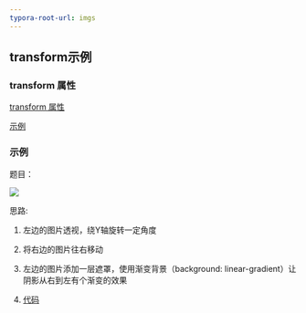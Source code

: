 ```yaml
---
typora-root-url: imgs
---
```


## transform示例

### transform 属性

[transform 属性](https://wiki.dm-ai.cn/display/~caizeping/transform)

[示例](./transform.html)



### 示例

题目：

![](/3.png)

思路:

1. 左边的图片透视，绕Y轴旋转一定角度

2. 将右边的图片往右移动

3. 左边的图片添加一层遮罩，使用渐变背景（background: linear-gradient）让阴影从右到左有个渐变的效果

4. [代码](./carousel.html)

   




